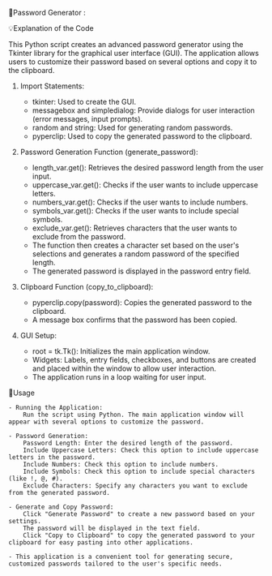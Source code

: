 📍Password Generator : 

💡Explanation of the Code

This Python script creates an advanced password generator using the Tkinter library for the graphical user interface (GUI). The application allows users to customize their password based on several options and copy it to the clipboard.
1. Import Statements:

    - tkinter: Used to create the GUI.
    - messagebox and simpledialog: Provide dialogs for user interaction (error messages, input prompts).
    - random and string: Used for generating random passwords.
    - pyperclip: Used to copy the generated password to the clipboard.

2. Password Generation Function (generate_password):

    - length_var.get(): Retrieves the desired password length from the user input.
    - uppercase_var.get(): Checks if the user wants to include uppercase letters.
    - numbers_var.get(): Checks if the user wants to include numbers.
    - symbols_var.get(): Checks if the user wants to include special symbols.
    - exclude_var.get(): Retrieves characters that the user wants to exclude from the password.
    - The function then creates a character set based on the user's selections and generates a random password of the specified length.
    - The generated password is displayed in the password entry field.

3. Clipboard Function (copy_to_clipboard):

    - pyperclip.copy(password): Copies the generated password to the clipboard.
    - A message box confirms that the password has been copied.

4. GUI Setup:

    - root = tk.Tk(): Initializes the main application window.
    - Widgets: Labels, entry fields, checkboxes, and buttons are created and placed within the window to allow user interaction.
    - The application runs in a loop waiting for user input.

🚀Usage

    - Running the Application:
        Run the script using Python. The main application window will appear with several options to customize the password.

    - Password Generation:
        Password Length: Enter the desired length of the password.
        Include Uppercase Letters: Check this option to include uppercase letters in the password.
        Include Numbers: Check this option to include numbers.
        Include Symbols: Check this option to include special characters (like !, @, #).
        Exclude Characters: Specify any characters you want to exclude from the generated password.

    - Generate and Copy Password:
        Click "Generate Password" to create a new password based on your settings.
        The password will be displayed in the text field.
        Click "Copy to Clipboard" to copy the generated password to your clipboard for easy pasting into other applications.

    - This application is a convenient tool for generating secure, customized passwords tailored to the user's specific needs.
